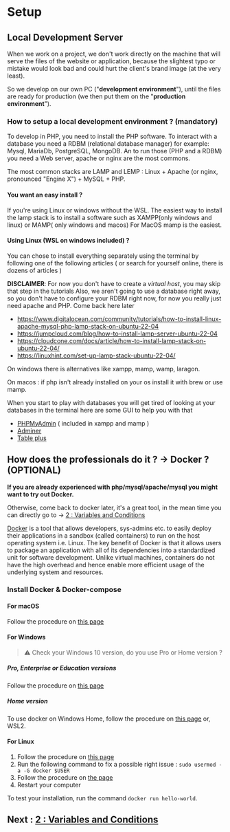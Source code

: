# Setup

## Local Development Server

When we work on a project, we don't work directly on the machine that will serve the files of the website or application, because the slightest typo or mistake would look bad and could hurt the client's brand image (at the very least).

So we develop on our own PC ("**development environment**"), until the files are ready for production (we then put them on the "**production environment**").

### How to setup a local development environment ? (mandatory)

To develop in PHP, you need to install the PHP software.
To interact with a database you need a RDBM (relational database manager) for example: Mysql, MariaDb, PostgreSQL, MongoDB.
An to run those (PHP and a RDBM) you need a Web server, apache or nginx are the most commons.

The most common stacks are LAMP and LEMP : Linux + Apache (or nginx, pronounced "Engine X") + MySQL + PHP.

#### You want an easy install ?

If you're using Linux or windows without the WSL. The easiest way to install the lamp stack is to install a software such as XAMPP(only windows and linux) or MAMP( only windows and macos)
For MacOS mamp is the easiest.

#### Using Linux (WSL on windows included) ?

You can chose to install everything separately using the terminal by following one of the following articles ( or search for yourself online, there is dozens of articles )

**DISCLAIMER**: For now you don't have to create a _virtual host_, you may skip that step in the tutorials
Also, we aren't going to use a database right away, so you don't have to configure your RDBM right now, for now you really just need apache and PHP. Come back here later

- <https://www.digitalocean.com/community/tutorials/how-to-install-linux-apache-mysql-php-lamp-stack-on-ubuntu-22-04>
- <https://jumpcloud.com/blog/how-to-install-lamp-server-ubuntu-22-04>
- <https://cloudcone.com/docs/article/how-to-install-lamp-stack-on-ubuntu-22-04/>
- <https://linuxhint.com/set-up-lamp-stack-ubuntu-22-04/>

On windows there is alternatives like xampp, mamp, wamp, laragon.

On macos : if php isn't already installed on your os install it with brew or use mamp.

When you start to play with databases you will get tired of looking at your databases in the terminal here are some GUI to help you with that

- [PHPMyAdmin](https://doc.ubuntu-fr.org/phpmyadmin) ( included in xampp and mamp )
- [Adminer](https://www.adminer.org/)
- [Table plus](https://tableplus.com/)

## How does the professionals do it ? -> **Docker** ? (OPTIONAL)

**If you are already experienced with php/mysql/apache/mysql you might want to try out Docker.**

Otherwise, come back to docker later, it's a great tool, in the mean time you can directly go to -> [2 : Variables and Conditions](./2-php-variables.md)

[Docker](https://docker-curriculum.com/) is a tool that allows developers, sys-admins etc. to easily deploy their applications in a sandbox (called containers) to run on the host operating system i.e. Linux. The key benefit of Docker is that it allows users to package an application with all of its dependencies into a standardized unit for software development. Unlike virtual machines, containers do not have the high overhead and hence enable more efficient usage of the underlying system and resources.

### Install Docker & Docker-compose

#### For macOS

Follow the procedure on [this page](https://docs.docker.com/docker-for-mac/install/)

#### For Windows

> ⚠️ Check your Windows 10 version, do you use Pro or Home version ?

##### Pro, Enterprise or Education versions

Follow the procedure on [this page](https://docs.docker.com/docker-for-windows/install/)

##### Home version

To use docker on Windows Home, follow the procedure on [this page](https://docs.docker.com/docker-for-windows/install-windows-home/) or, WSL2.

#### For Linux

1. Follow the procedure on [this page](https://docs.docker.com/install/linux/docker-ce/ubuntu/)
1. Run the following command to fix a possible right issue : `sudo usermod -a -G docker $USER`
1. Follow the procedure on [the page](https://docs.docker.com/compose/install/#install-compose)
1. Restart your computer

To test your installation, run the command `docker run hello-world`.

## Next : [2 : Variables and Conditions](./2-php-variables.md)
